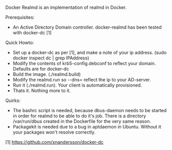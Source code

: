 Docker Realmd is an implementation of realmd in Docker.

Prerequisites:

 * An Active Directory Domain controller. docker-realmd has been tested with docker-dc [1]

Quick Howto:

 * Set up a docker-dc as per [1], and make a note of your ip address. (sudo docker inspect dc | grep IPAddress)
 * Modify the contents of krb5-config.debconf to reflect your domain. Defaults are for docker-dc
 * Build the image. (./realmd.build)
 * Modify the realmd.run so --dns= reflect the ip to your AD-server.
 * Run it (./realmd.run). Your client is automatically provisioned.
 * Thats it. Nothing more to it.

Quirks:

 * The bashrc script is needed, because dbus-daemon needs to be started in order 
   for realmd to be able to do it's job. There is a directory /var/run/dbus created 
   in the Dockerfile for the very same reason.
 * Packagekit is needed due to a bug in aptdaemon in Ubuntu. Without it your packages
   won't resolve correctly.

[1] https://github.com/xnandersson/docker-dc
